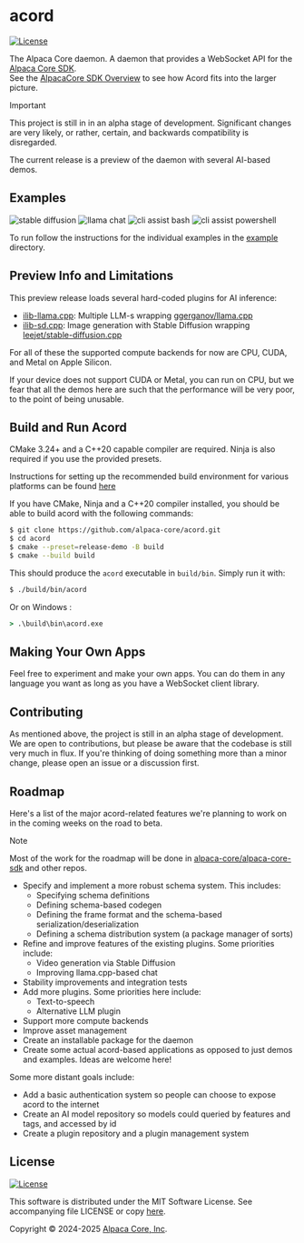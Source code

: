 # acord

[![License](https://img.shields.io/badge/license-MIT-blue.svg)](https://opensource.org/licenses/MIT) 

The Alpaca Core daemon. A daemon that provides a WebSocket API for the [Alpaca Core SDK](https://github.com/alpaca-core/alpaca-core-sdk/). <br>
See the [AlpacaCore SDK Overview](https://www.alpacacore.com/products/overview) to see how Acord fits into the larger picture.

> [!IMPORTANT]
> This project is still in in an alpha stage of development. Significant changes are very likely, or rather, certain, and backwards compatibility is disregarded.

The current release is a preview of the daemon with several AI-based demos.

## Examples

![stable diffusion](doc/sd-screencap.webp)
![llama chat](doc/llama-screencap.webp)
![cli assist bash](doc/cli-assist-bash.webp)
![cli assist powershell](doc/cli-assist-ps.webp)

To run follow the instructions for the individual examples in the [example](example) directory.

## Preview Info and Limitations

This preview release loads several hard-coded plugins for AI inference:

* [ilib-llama.cpp](https://github.com/alpaca-core/ilib-llama.cpp): Multiple LLM-s wrapping [ggerganov/llama.cpp](https://github.com/ggerganov/llama.cpp)
* [ilib-sd.cpp](https://github.com/alpaca-core/ilib-sd.cpp): Image generation with Stable Diffusion wrapping [leejet/stable-diffusion.cpp](https://github.com/leejet/stable-diffusion.cpp)

For all of these the supported compute backends for now are CPU, CUDA, and Metal on Apple Silicon.

If your device does not support CUDA or Metal, you can run on CPU, but we fear that all the demos here are such that the performance will be very poor, to the point of being unusable.

## Build and Run Acord

CMake 3.24+ and a C++20 capable compiler are required. Ninja is also required if you use the provided presets.

Instructions for setting up the recommended build environment for various platforms can be found [here](https://github.com/alpaca-core/alpaca-core-sdk/blob/master/doc/dev/dev-env.md)

If you have CMake, Ninja and a C++20 compiler installed, you should be able to build acord with the following commands:

```bash
$ git clone https://github.com/alpaca-core/acord.git
$ cd acord
$ cmake --preset=release-demo -B build
$ cmake --build build
```

This should produce the `acord` executable in `build/bin`. Simply run it with:

```bash
$ ./build/bin/acord
```

Or on Windows
:
```cmd
> .\build\bin\acord.exe
```

## Making Your Own Apps

Feel free to experiment and make your own apps. You can do them in any language you want as long as you have a WebSocket client library.

## Contributing

As mentioned above, the project is still in an alpha stage of development. We are open to contributions, but please be aware that the codebase is still very much in flux. If you're thinking of doing something more than a minor change, please open an issue or a discussion first.

## Roadmap

Here's a list of the major acord-related features we're planning to work on in the coming weeks on the road to beta.

> [!NOTE]
> Most of the work for the roadmap will be done in [alpaca-core/alpaca-core-sdk](https://github.com/alpaca-core/alpaca-core-sdk/) and other repos.

* Specify and implement a more robust schema system. This includes:
    * Specifying schema definitions
    * Defining schema-based codegen
    * Defining the frame format and the schema-based serialization/deserialization
    * Defining a schema distribution system (a package manager of sorts)
* Refine and improve features of the existing plugins. Some priorities include:
    * Video generation via Stable Diffusion
    * Improving llama.cpp-based chat
* Stability improvements and integration tests
* Add more plugins. Some priorities here include:
    * Text-to-speech
    * Alternative LLM plugin
* Support more compute backends
* Improve asset management
* Create an installable package for the daemon
* Create some actual acord-based applications as opposed to just demos and examples. Ideas are welcome here!

Some more distant goals include:

* Add a basic authentication system so people can choose to expose acord to the internet
* Create an AI model repository so models could queried by features and tags, and accessed by id
* Create a plugin repository and a plugin management system

## License

[![License](https://img.shields.io/badge/license-MIT-blue.svg)](https://opensource.org/licenses/MIT)

This software is distributed under the MIT Software License. See accompanying file LICENSE or copy [here](https://opensource.org/licenses/MIT).

Copyright &copy; 2024-2025 [Alpaca Core, Inc](https://alpacacore.com).
